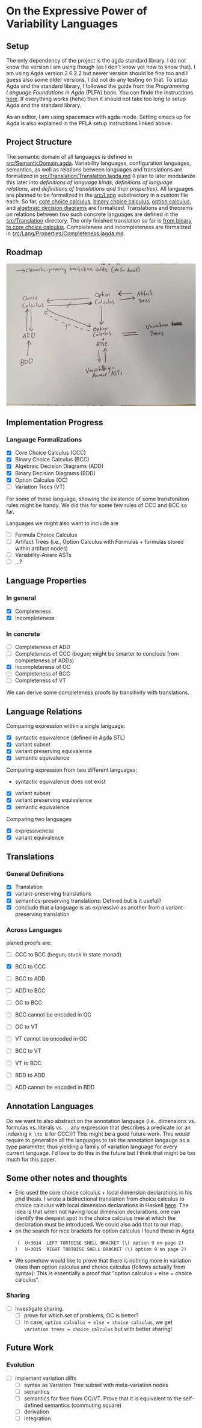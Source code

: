 ﻿
# On the Expressive Power of Variability Languages

## Setup

The only dependency of the project is the agda standard library. I do not know the version I am using though (as I don't know yet how to know that).
I am using Agda version 2.6.2.2 but newer version should be fine too and I guess also some older versions, I did not do any testing on that.
To setup Agda and the standard library, I followed the guide from the _Programming Language Foundations in Agda_ (PLFA) book. You can finde the instructions [here](https://plfa.github.io/GettingStarted/). If everything works (hehe) then it should not take too long to setup Agda and the standard library.

As an editor, I am using spacemacs with agda-mode. Setting emacs up for Agda is also explained in the PFLA setup instructions linked above.

## Project Structure

The semantic domain of all languages is defined in [src/SemanticDomain.agda](src/SemanticDomain.agda). Variability languages, configuration languages, semantics, as well as relations between languages and translations are formalized in [src/Translation/Translation.lagda.md](src/Translation/Translation.lagda.md) (I plan to later modularize this later into _definitions of language kinds_, _definitions of language relations_, and _definitions of translations and their properties_). All languages are planned to be formalized in the [src/Lang](src/Lang) subdirectory in a custom file each. So far, [core choice calculus](src/Lang/CCC.lagda.md), [binary choice calculus](src/Lang/BCC.lagda.md), [option calculus](src/Lang/OC.lagda.md), and [algebraic decision diagrams](src/Lang/ADD.lagda.md) are formalized. Translations and theorems on relations between two such concrete languages are defined in the [src/Translation](src/Translation) directory. The only finished translation so far is [from binary to core choice calculus](src/Translation/BCC-to-CCC.lagda.md). Completeness and incompleteness are formalized in [src/Lang/Properties/Completeness.lagda.md](src/Lang/Properties/Completeness.lagda.md).

## Roadmap

![](res/taxonomy.jpg)

## Implementation Progress

### Language Formalizations

- [x] Core Choice Calculus (CCC)
- [x] Binary Choice Calculus (BCC)
- [x] Algebraic Decision Diagrams (ADD)
- [x] Binary Decision Diagrams (BDD)
- [x] Option Calculus (OC)
- [ ] Variation Trees (VT)

For some of those language, showing the existence of some transforation rules might be handy. We did this for some few rules of CCC and BCC so far.

Languages we might also want to include are

- [ ] Formula Choice Calculus
- [ ] Artifact Trees (i.e., Option Calculus with Formulas + formulas stored within artifact nodes)
- [ ] Variability-Aware ASTs
- [ ] ...?

## Language Properties

### In general

- [x] Completeness
- [x] Incompleteness

### In concrete

- [ ] Completeness of ADD
- [ ] Completeness of CCC (begun; might be smarter to conclude from completeness of ADDs)
- [x] Incompleteness of OC
- [ ] Completeness of BCC
- [ ] Completeness of VT

We can derive some completeness proofs by transitivity with translations.

## Language Relations

Comparing expression within a single language:

- [x] syntactic equivalence (defined in Agda STL)
- [x] variant subset
- [x] variant preserving equivalence
- [x] semantic equivalence

Comparing expression from two different languages:

- syntactic equivalence does not exist
- [x] variant subset
- [x] variant preserving equivalence
- [x] semantic equivalence

Comparing two languages

- [x] expressiveness
- [x] variant equivalence

## Translations

### General Definitions

- [x] Translation
- [x] variant-preserving translations
- [x] semantics-preserving translations: Defined but is it useful?
- [x] conclude that a language is as expressive as another from a variant-preserving translation

### Across Languages

planed proofs are:

- [ ] CCC to BCC (begun; stuck in state monad)
- [x] BCC to CCC

- [ ] BCC to ADD
- [ ] ADD to BCC

- [ ] OC to BCC
- [ ] BCC cannot be encoded in OC

- [ ] OC to VT
- [ ] VT cannot be encoded in OC

- [ ] BCC to VT
- [ ] VT to BCC

- [ ] BDD to ADD
- [ ] ADD cannot be encoded in BDD

## Annotation Languages

Do we want to also abstract on the annotation language (i.e., dimensions vs. formulas vs. literals vs. ... any expression that describes a predicate (or an indexing `X \to N` for CCC))? This might be a good future work. This would require to generalize all the languages to tak the annotation langauge as a type parameter, thus yielding a family of variation language for every current language. I'd love to do this in the future but I think that might be too much for this paper.

## Some other notes and thoughts

- Eric used the core choice calculus + local dimension declarations in his phd thesis. I wrote a bidirectional translation from choice calculus to choice calculus with local dimension declarations in Haskell [here](https://github.com/VariantSync/ProofsCC/blob/main/src/CC/CCL.hs). The idea is that when not having local dimension declarations, one can identify the deepest spot in the choice calculus tree at which the declaration must be introduced. We could also add that to our map.
- on the search for nice brackets for option calculus I found these in Agda
  ```
  〔  U+3014  LEFT TORTOISE SHELL BRACKET (\( option 9 on page 2)
  〕  U+3015  RIGHT TORTOISE SHELL BRACKET (\) option 9 on page 2)
  ```
- We somehow would like to prove that there is nothing more in variation trees than option calculus and choice calculus (follows actually from syntax): This is essentially a proof that "option calculus + else = choice calculus".

### Sharing
- [ ] Investigate sharing.
  - [ ] prove for which set of problems, OC is better?
  - [ ] In case, `option calculus + else = choice calculus`, we get `variation trees = choice calculus` but with better sharing!

## Future Work
### Evolution
- [ ] implement variation diffs
  - [ ] syntax as Variation Tree subset with meta-variation nodes
  - [ ] semantics
  - [ ] semantics for free from CC/VT. Prove that it is equivalent to the self-defined semantics (commuting square)
  - [ ] derivation
  - [ ] integration
